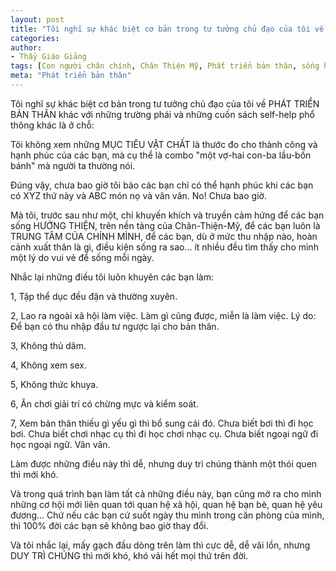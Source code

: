```yaml
---
layout: post
title: "Tôi nghĩ sự khác biệt cơ bản trong tư tưởng chủ đạo của tôi về PHÁT TRIỂN BẢN THÂN khác với những trường phái và những cuốn sách self-help phổ thông khác là"
categories:
author:
- Thầy Giáo Giảng
tags: [Con người chân chính, Chân Thiện Mỹ, Phất triển bản thân, sống hướng thiện, trung tâm của chính mình]
meta: "Phát triển bản thân"
---
```

Tôi nghĩ sự khác biệt cơ bản trong tư tưởng chủ đạo của tôi về PHÁT TRIỂN BẢN THÂN khác với những trường phái và những cuốn sách self-help phổ thông khác là ở chỗ:

Tôi không xem những MỤC TIÊU VẬT CHẤT là thước đo cho thành công và hạnh phúc của các bạn, mà cụ thể là combo "một vợ-hai con-ba lầu-bốn bánh" mà người ta thường nói.

Đúng vậy, chưa bao giờ tôi bảo các bạn chỉ có thể hạnh phúc khi các bạn có XYZ thứ này và ABC món nọ và vân vân. No! Chưa bao giờ.

Mà tôi, trước sau như một, chỉ khuyến khích và truyền cảm hứng để các bạn sống HƯỚNG THIỆN, trên nền tảng của Chân-Thiện-Mỹ, để các bạn luôn là TRUNG TÂM CỦA CHÍNH MÌNH, để các bạn, dù ở mức thu nhập nào, hoàn cảnh xuất thân là gì, điều kiện sống ra sao... ít nhiều đều tìm thấy cho mình một lý do vui vẻ để sống mỗi ngày.

Nhắc lại những điều tôi luôn khuyên các bạn làm:

1, Tập thể dục đều đặn và thường xuyên.

2, Lao ra ngoài xã hội làm việc. Làm gì cũng được, miễn là làm việc. Lý do: Để bạn có thu nhập đầu tư ngược lại cho bản thân.

3, Không thủ dâm.

4, Không xem sex.

5, Không thức khuya.

6, Ăn chơi giải trí có chừng mực và kiểm soát.

7, Xem bản thân thiếu gì yếu gì thì bổ sung cái đó. Chưa biết bơi thì đi học bơi. Chưa biết chơi nhạc cụ thì đi học chơi nhạc cụ. Chưa biết ngoại ngữ đi học ngoại ngữ. Vân vân.

Làm được những điều này thì dễ, nhưng duy trì chúng thành một thói quen thì mới khó. 

Và trong quá trình bạn làm tất cả những điều này, bạn cũng mở ra cho mình những cơ hội mới liên quan tới quan hệ xã hội, quan hệ bạn bè, quan hệ yêu đương... Chứ nếu các bạn cứ suốt ngày thu mình trong căn phòng của mình, thì 100% đời các bạn sẽ không bao giờ thay đổi.

Và tôi nhắc lại, mấy gạch đầu dòng trên làm thì cực dễ, dễ vãi lồn, nhưng DUY TRÌ CHÚNG thì mới khó, khó vãi hết mọi thứ trên đời. 